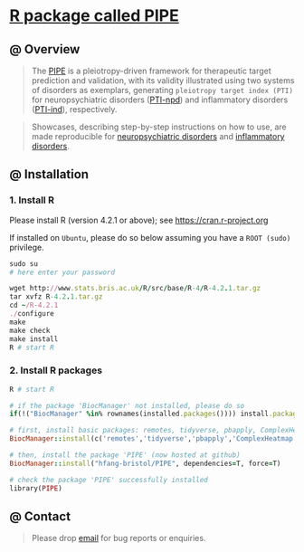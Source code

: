 # [R package called PIPE](https://github.com/hfang-bristol/PIPE)

## @ Overview

> The [PIPE](http://www.genetictargets.com/PIPE) is a pleiotropy-driven framework for therapeutic target prediction and validation, with its validity illustrated using two systems of disorders as exemplars, generating `pleiotropy target index (PTI)` for neuropsychiatric disorders ([PTI-npd](http://www.genetictargets.pro/PIPE/portal/npd)) and inflammatory disorders ([PTI-ind](http://www.genetictargets.pro/PIPE/portal/ind)), respectively.

> Showcases, describing step-by-step instructions on how to use, are made reproducible for [neuropsychiatric disorders](http://www.genetictargets.pro/PIPE/showcase/npd) and [inflammatory disorders](http://www.genetictargets.pro/PIPE/showcase/ind).


## @ Installation


### 1. Install R

Please install R (version 4.2.1 or above); see https://cran.r-project.org

If installed on `Ubuntu`, please do so below assuming you have a `ROOT (sudo)` privilege.

```ruby
sudo su
# here enter your password

wget http://www.stats.bris.ac.uk/R/src/base/R-4/R-4.2.1.tar.gz
tar xvfz R-4.2.1.tar.gz
cd ~/R-4.2.1
./configure
make
make check
make install
R # start R
```

### 2. Install R packages

```ruby
R # start R

# if the package 'BiocManager' not installed, please do so
if(!("BiocManager" %in% rownames(installed.packages()))) install.packages("BiocManager")

# first, install basic packages: remotes, tidyverse, pbapply, ComplexHeatmap
BiocManager::install(c('remotes','tidyverse','pbapply','ComplexHeatmap'), dependencies=T)

# then, install the package 'PIPE' (now hosted at github)
BiocManager::install("hfang-bristol/PIPE", dependencies=T, force=T)

# check the package 'PIPE' successfully installed
library(PIPE)
```

## @ Contact

> Please drop [email](mailto:fh12355@rjh.com.cn) for bug reports or enquiries.



